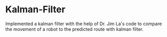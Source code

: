 # Kalman-Filter

Implemented a kalman filter with the help of Dr. Jim La's code to compare the movement of a robot to the predicted route with kalman filter.
